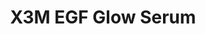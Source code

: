 ---
title: X3M EGF Glow Serum
description:
image: /images/produkter/image6.jpg
shop_link: 'https://www.beauty-bar.se/partner/pipers-hudvard/?add-to-cart=1607'
info_link: 'https://www.beauty-bar.se/produkt/x3m-egf-glow-serum50ml/'
pris: '495:-'
category:
---